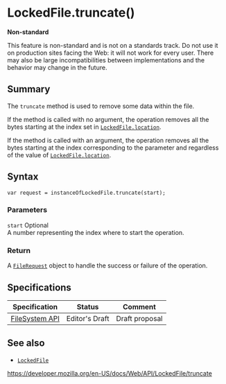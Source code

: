 # LockedFile.truncate()

**Non-standard**

This feature is non-standard and is not on a standards track. Do not use it on production sites facing the Web: it will not work for every user. There may also be large incompatibilities between implementations and the behavior may change in the future.

## Summary

The `truncate` method is used to remove some data within the file.

If the method is called with no argument, the operation removes all the bytes starting at the index set in [`LockedFile.location`](location).

If the method is called with an argument, the operation removes all the bytes starting at the index corresponding to the parameter and regardless of the value of [`LockedFile.location`](location).

## Syntax

    var request = instanceOfLockedFile.truncate(start);

### Parameters

`start` <span class="badge inline optional">Optional</span>  
A number representing the index where to start the operation.

### Return

A [`FileRequest`](../filerequest) object to handle the success or failure of the operation.

## Specifications

<table><thead><tr class="header"><th>Specification</th><th>Status</th><th>Comment</th></tr></thead><tbody><tr class="odd"><td><a href="https://w3c.github.io/filesystem-api/">FileSystem API</a></td><td><span class="spec-ed">Editor's Draft</span></td><td>Draft proposal</td></tr></tbody></table>

## See also

- [`LockedFile`](../lockedfile)

<a href="https://developer.mozilla.org/en-US/docs/Web/API/LockedFile/truncate" class="_attribution-link">https://developer.mozilla.org/en-US/docs/Web/API/LockedFile/truncate</a>

